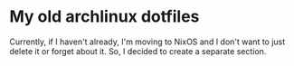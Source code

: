 # My old archlinux dotfiles
Currently, if I haven't already, I'm moving to NixOS and I don't want to just delete it or forget about it. So, I decided to create a separate section.
